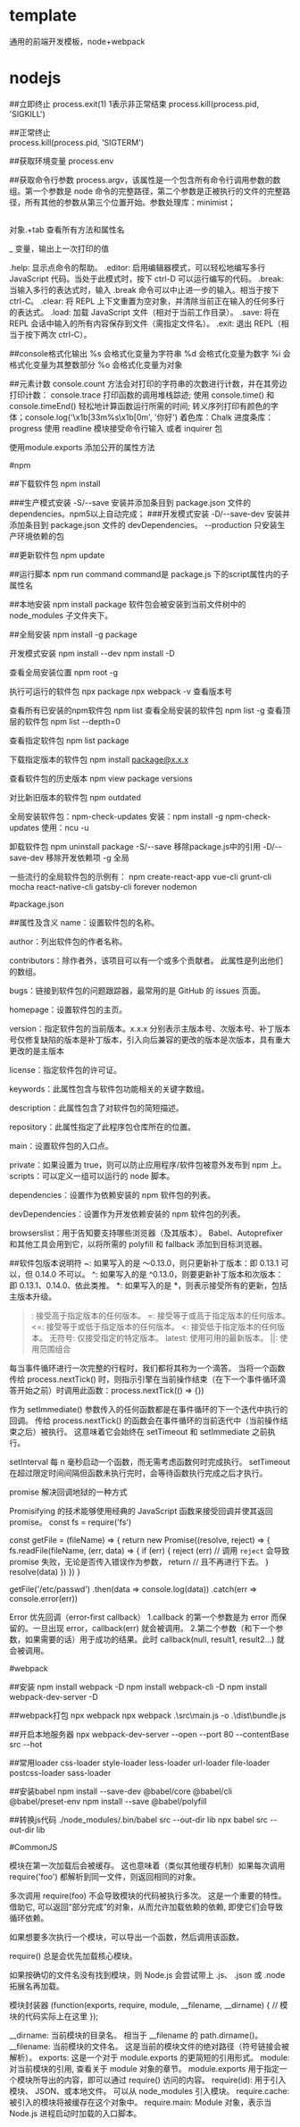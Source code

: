 # template
通用的前端开发模板，node+webpack


# nodejs

##立即终止
process.exit(1) 1表示非正常结束
process.kill(process.pid, 'SIGKILL')

##正常终止	
process.kill(process.pid, 'SIGTERM')

##获取环境变量
process.env

##获取命令行参数
process.argv，该属性是一个包含所有命令行调用参数的数组。第一个参数是 node 命令的完整路径，第二个参数是正被执行的文件的完整路径，所有其他的参数从第三个位置开始。参数处理库：minimist；


##
对象.+tab 查看所有方法和属性名

_ 变量，输出上一次打印的值

.help: 显示点命令的帮助。
.editor: 启用编辑器模式，可以轻松地编写多行 JavaScript 代码。当处于此模式时，按下 ctrl-D 可以运行编写的代码。
.break: 当输入多行的表达式时，输入 .break 命令可以中止进一步的输入。相当于按下 ctrl-C。
.clear: 将 REPL 上下文重置为空对象，并清除当前正在输入的任何多行的表达式。
.load: 加载 JavaScript 文件（相对于当前工作目录）。
.save: 将在 REPL 会话中输入的所有内容保存到文件（需指定文件名）。
.exit: 退出 REPL（相当于按下两次 ctrl-C）。


##console格式化输出
%s 会格式化变量为字符串
%d 会格式化变量为数字
%i 会格式化变量为其整数部分
%o 会格式化变量为对象

##元素计数
console.count 方法会对打印的字符串的次数进行计数，并在其旁边打印计数：
console.trace 打印函数的调用堆栈踪迹;
使用 console.time() 和 console.timeEnd() 轻松地计算函数运行所需的时间;
转义序列打印有颜色的字体；console.log('\x1b[33m%s\x1b[0m', '你好')
着色库：Chalk
进度条库：progress
使用 readline 模块接受命令行输入
或者 inquirer 包

使用module.exports 添加公开的属性方法

#npm

##下载软件包
npm install

###生产模式安装
-S/--save 安装并添加条目到 package.json 文件的 dependencies。npm5以上自动完成；
###开发模式安装
-D/--save-dev 安装并添加条目到 package.json 文件的 devDependencies。
--production 只安装生产环境依赖的包

##更新软件包
npm update

##运行脚本
npm run command
command是 package.js 下的script属性内的子属性名

##本地安装
npm install package
软件包会被安装到当前文件树中的 node_modules 子文件夹下。

##全局安装
npm install -g package

开发模式安装
npm install --dev <PACKAGENAME>
npm install -D

查看全局安装位置
npm root -g

执行可运行的软件包
npx package
npx webpack -v 查看版本号

查看所有已安装的npm软件包
npm list
查看全局安装的软件包
npm list -g
查看顶层的软件包
npm list --depth=0

查看指定软件包
npm list package


下载指定版本的软件包
npm install package@x.x.x

查看软件包的历史版本
npm view package versions

对比新旧版本的软件包
npm outdated

全局安装软件包：npm-check-updates
安装：npm install -g npm-check-updates
使用：ncu -u

卸载软件包
npm uninstall package
-S/--save 移除package.js中的引用
-D/--save-dev 移除开发依赖项
-g 全局


一些流行的全局软件包的示例有：
npm
create-react-app
vue-cli
grunt-cli
mocha
react-native-cli
gatsby-cli
forever
nodemon


#package.json

##属性及含义
name：设置软件包的名称。

author：列出软件包的作者名称。

contributors：除作者外，该项目可以有一个或多个贡献者。 此属性是列出他们的数组。

bugs：链接到软件包的问题跟踪器，最常用的是 GitHub 的 issues 页面。

homepage：设置软件包的主页。

version：指定软件包的当前版本。x.x.x 分别表示主版本号、次版本号、补丁版本号仅修复缺陷的版本是补丁版本，引入向后兼容的更改的版本是次版本，具有重大更改的是主版本

license：指定软件包的许可证。

keywords：此属性包含与软件包功能相关的关键字数组。

description：此属性包含了对软件包的简短描述。

repository：此属性指定了此程序包仓库所在的位置。

main：设置软件包的入口点。

private：如果设置为 true，则可以防止应用程序/软件包被意外发布到 npm 上。
scripts：可以定义一组可以运行的 node 脚本。

dependencies：设置作为依赖安装的 npm 软件包的列表。

devDependencies：设置作为开发依赖安装的 npm 软件包的列表。

browserslist：用于告知要支持哪些浏览器（及其版本）。 Babel、Autoprefixer 和其他工具会用到它，以将所需的 polyfill 和 fallback 添加到目标浏览器。


##软件包版本说明符
~: 如果写入的是 〜0.13.0，则只更新补丁版本：即 0.13.1 可以，但 0.14.0 不可以。
^: 如果写入的是 ^0.13.0，则要更新补丁版本和次版本：即 0.13.1、0.14.0、依此类推。
*: 如果写入的是 *，则表示接受所有的更新，包括主版本升级。
>: 接受高于指定版本的任何版本。
>=: 接受等于或高于指定版本的任何版本。
<=: 接受等于或低于指定版本的任何版本。
<: 接受低于指定版本的任何版本。
无符号: 仅接受指定的特定版本。
latest: 使用可用的最新版本。
||: 使用范围组合

每当事件循环进行一次完整的行程时，我们都将其称为一个滴答。
当将一个函数传给 process.nextTick() 时，则指示引擎在当前操作结束（在下一个事件循环滴答开始之前）时调用此函数：process.nextTick(() => {})

作为 setImmediate() 参数传入的任何函数都是在事件循环的下一个迭代中执行的回调。
传给 process.nextTick() 的函数会在事件循环的当前迭代中（当前操作结束之后）被执行。 这意味着它会始终在 setTimeout 和 setImmediate 之前执行。

setInterval 每 n 毫秒启动一个函数，而无需考虑函数何时完成执行。
setTimeout 在超过限定时间间隔但函数未执行完时，会等待函数执行完成之后才执行。

promise 解决回调地狱的一种方式

Promisifying 的技术能够使用经典的 JavaScript 函数来接受回调并使其返回 promise。
const fs = require('fs')

const getFile = (fileName) => {
  return new Promise((resolve, reject) => {
    fs.readFile(fileName, (err, data) => {
      if (err) {
        reject (err)  // 调用 `reject` 会导致 promise 失败，无论是否传入错误作为参数，
        return        // 且不再进行下去。
      }
      resolve(data)
    })
  })
}

getFile('/etc/passwd')
.then(data => console.log(data))
.catch(err => console.error(err))

Error 优先回调（error-first callback）
1.callback 的第一个参数是为 error 而保留的。一旦出现 error，callback(err) 就会被调用。
2.第二个参数（和下一个参数，如果需要的话）用于成功的结果。此时 callback(null, result1, result2…) 就会被调用。



#webpack

##安装
npm install webpack -D
npm install webpack-cli -D
npm install webpack-dev-server -D

##webpack打包
npx webpack
npx webpack .\src\main.js -o .\dist\bundle.js

##开启本地服务器
npx webpack-dev-server --open --port 80 --contentBase src --hot


##常用loader
css-loader
style-loader
less-loader
url-loader
file-loader
postcss-loader
sass-loader

##安装babel
npm install --save-dev @babel/core @babel/cli @babel/preset-env
npm install --save @babel/polyfill

##转换js代码
./node_modules/.bin/babel src --out-dir lib
npx babel src --out-dir lib



#CommonJS

模块在第一次加载后会被缓存。 这也意味着（类似其他缓存机制）如果每次调用 require('foo') 都解析到同一文件，则返回相同的对象。

多次调用 require(foo) 不会导致模块的代码被执行多次。 这是一个重要的特性。 借助它, 可以返回“部分完成”的对象，从而允许加载依赖的依赖, 即使它们会导致循环依赖。

如果想要多次执行一个模块，可以导出一个函数，然后调用该函数。


require() 总是会优先加载核心模块。

如果按确切的文件名没有找到模块，则 Node.js 会尝试带上 .js、 .json 或 .node 拓展名再加载。


模块封装器
(function(exports, require, module, __filename, __dirname) {
// 模块的代码实际上在这里
});

__dirname: 当前模块的目录名。 相当于 __filename 的 path.dirname()。
__filename: 当前模块的文件名。 这是当前的模块文件的绝对路径（符号链接会被解析）。
exports: 这是一个对于 module.exports 的更简短的引用形式。
module: 对当前模块的引用, 查看关于 module 对象的章节。 module.exports 用于指定一个模块所导出的内容，即可以通过 require() 访问的内容。
require(id): 用于引入模块、 JSON、或本地文件。 可以从 node_modules 引入模块。 
require.cache: 被引入的模块将被缓存在这个对象中。 
require.main: Module 对象，表示当 Node.js 进程启动时加载的入口脚本。










